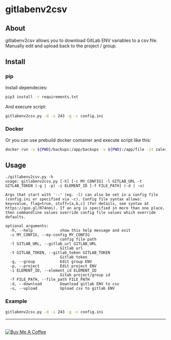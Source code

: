 # gitlabenv2csv

## About

gitlabenv2csv allows you to download GitLab ENV variables to a csv file. Manually edit and upload back to the project / group.

## Install

### pip

Install dependecies:

```bash
pip3 install -r requirements.txt
```
And execure script:

```bash
gitlabenv2csv.py -d -i 243 -g -c config.ini
```

### Docker

Or you can use prebuild docker container and execute script like this:

```bash
docker run -v ${PWD}/backups:/app/backups -v ${PWD}:/app/file -it zales/gitlabenv2csv:latest -l https://gitlab.eman.cz -t <api_token> -i 987 -p -u -f /app/file/gitlab_env.csv
```

## Usage

```
./gitlabenv2csv.py -h
usage: gitlabenv2csv.py [-h] [-c MY_CONFIG] -l GITLAB_URL -t GITLAB_TOKEN (-g | -p) -i ELEMENT_ID [-f FILE_PATH] (-d | -u)

Args that start with '--' (eg. -l) can also be set in a config file (config.ini or specified via -c). Config file syntax allows: key=value, flag=true, stuff=[a,b,c] (for details, see syntax at
https://goo.gl/R74nmi). If an arg is specified in more than one place, then commandline values override config file values which override defaults.

optional arguments:
  -h, --help            show this help message and exit
  -c MY_CONFIG, --my-config MY_CONFIG
                        config file path
  -l GITLAB_URL, --gitlab_url GITLAB_URL
                        Gitlab url
  -t GITLAB_TOKEN, --gitlab_token GITLAB_TOKEN
                        Gitlab token
  -g, --group           Edit group ENV
  -p, --project         Edit project ENV
  -i ELEMENT_ID, --element_id ELEMENT_ID
                        Gitab project/group id
  -f FILE_PATH, --file_path FILE_PATH
  -d, --download        Download gitlab ENV to csv
  -u, --upload          Upload csv to gitlab ENV
```

### Example

```bash
gitlabenv2csv.py -d -i 243 -g -c config.ini
```

---

<br>
<a href="https://www.buymeacoffee.com/zales" target="_blank"><img src="https://www.buymeacoffee.com/assets/img/custom_images/yellow_img.png" alt="Buy Me A Coffee"></a>